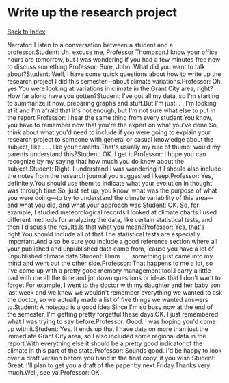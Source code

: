 # Write up the research project
[Back to Index](https://github.com/windows10010/tpoExtractor/blog/master/README.md)

Narrator: Listen to a conversation between a student and a professor.Student: Uh, excuse me, Professor Thompson.I know your office hours are tomorrow, but I was wondering if you had a few minutes free now to discuss something.Professor: Sure, John. What did you want to talk about?Student: Well, I have some quick questions about how to write up the research project I did this semester—about climate variations.Professor: Oh, yes.You were looking at variations in climate in the Grant City area, right?How far along have you gotten?Student: I've got all my data, so I'm starting to summarize it now, preparing graphs and stuff.But I'm just. . . I'm looking at it and I'm afraid that it's not enough, but I'm not sure what else to put in the report.Professor: I hear the same thing from every student.You know, you have to remember now that you're the expert on what you've done.So, think about what you'd need to include if you were going to explain your research project to someone with general or casual knowledge about the subject, like . . . like your parents.That's usually my rule of thumb: would my parents understand this?Student: OK. I get it.Professor: I hope you can recognize by my saying that how much you do know about the subject.Student: Right. I understand.I was wondering if I should also include the notes from the research journal you suggested I keep.Professor: Yes, definitely.You should use them to indicate what your evolution in thought was through time.So, just set up, you know, what was the purpose of what you were doing—to try to understand the climate variability of this area—and what you did, and what your approach was.Student: OK. So, for example, I studied meteorological records.I looked at climate charts.I used different methods for analyzing the data, like certain statistical tests, and then I discuss the results.Is that what you mean?Professor: Yes, that's right.You should include all of that.The statistical tests are especially important.And also be sure you include a good reference section where all your published and unpublished data came from, ‘cause you have a lot of unpublished climate data.Student: Hmm . . . something just came into my mind and went out the other side.Professor: That happens to me a lot, so I've come up with a pretty good memory management tool.I carry a little pad with me all the time and jot down questions or ideas that I don't want to forget.For example, I went to the doctor with my daughter and her baby son last week and we knew we wouldn't remember everything we wanted to ask the doctor, so we actually made a list of five things we wanted answers to.Student: A notepad is a good idea.Since I'm so busy now at the end of the semester, I'm getting pretty forgetful these days.OK. I just remembered what I was trying to say before.Professor: Good. I was hoping you'd come up with it.Student: Yes. It ends up that I have data on more than just the immediate Grant City area, so I also included some regional data in the report.With everything else it should be a pretty good indicator of the climate in this part of the state.Professor: Sounds good. I'd be happy to look over a draft version before you hand in the final copy, if you wish.Student: Great. I'll plan to get you a draft of the paper by next Friday.Thanks very much.Well, see ya.Professor: OK.
 